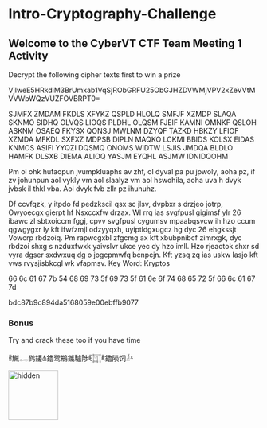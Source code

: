 # Intro-Cryptography-Challenge

## Welcome to the CyberVT CTF Team Meeting 1 Activity
Decrypt the following cipher texts first to win a prize 

VjIweE5HRkdiM3BrUmxab1VqSjRObGRFU25ObGJHZDVWMjVPV2xZeVVtMVVWbWQzVUZFOVBRPT0=

SJMFX ZMDAM FKDLS XFYKZ QSPLD HLOLQ SMFJF XZMDP SLAQA SKNMO SIDHQ OLVQS LIOQS PLDHL OLQSM FJEIF KAMNI OMNKF QSLOH ASKNM OSAEQ FKYSX QONSJ MWLNM DZYQF TAZKD HBKZY LFIOF XZMDA MFKDL SXFXZ MDPSB DIPLN MAQKO LCKMI BBIDS KOLSX EIDAS KNMOS ASIFI YYQZI DQSMQ ONOMS WIDTW LSJIS JMDQA BLDLO HAMFK DLSXB DIEMA ALIOQ YASJM EYQHL ASJMW IDNIDQOHM

Pm ol ohk hufaopun jvumpkluaphs av zhf, ol dyval pa pu jpwoly, aoha pz, if zv johunpun aol vykly vm aol slaalyz vm aol hswohila, aoha uva h dvyk jvbsk il thkl vba. Aol dvyk fvb zllr pz ihuhuhz.

Df ccvfqzk, y itpdo fd pedzkscil qsx sc jlsv, dvpbxr s drzjeo jotrp, Owyoecgx gierpt hf Nsxccxfw drzax. Wl rrq ias svgfpusl gigimsf ylr 26 ibawc zl sbtxoiccm fggj, cpvv svgfpusl cygumsv mpaabqsvcw ih hzo ccum qgwgygxr ly kft ifwfzmjl odzyyqxh, uyiptldgxugcz hg dyc 26 ehgkssjt Vowcrp rbdzoiq. Pm rapwcgxbl zfgcmg ax kft xbubpnibcf zimrxgk, dyc rbdzoi shxg s nzduxfwxk yaivslvr ukce yec dy hzo imll. Hzo rjeaotok shxr sd vyra dgser sxdwxuq dg o jogcpmwfq bcnpcjn. Kft yzsq zq ias uskw lasjo kft vws rvysjisbkcgl wk vfapmsv. 
Key Word: Kryptos

66 6c 61 67 7b 54 68 69 73 5f 69 73 5f 61 6e 6f 74 68 65 72 5f 66 6c 61 67 7d

bdc87b9c894da5168059e00ebffb9077

### Bonus
Try and crack these too if you have time

ꍦ鱡𓉻鹨鑳𐙯鑥鹭鵧鑴驢陟ꍟ𓉩ꍴ鑥陨饲𓁥ᕽ

<img width="100" height="100" alt="hidden" src="https://github.com/user-attachments/assets/2f3ab389-1740-47cf-bbae-fc9cd368932c" />

